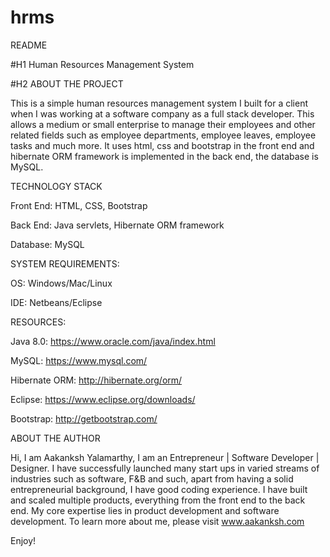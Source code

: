 # hrms
README

#H1 Human Resources Management System

#H2 ABOUT THE PROJECT

This is a simple human resources management system I built for a client when I was working at a software company as a full stack developer. This allows a medium or small enterprise to manage their employees and other related fields such as employee departments, employee leaves, employee tasks and much more. It uses html, css and bootstrap in the front end and hibernate ORM framework is implemented in the back end, the database is MySQL.

TECHNOLOGY STACK

Front End: HTML, CSS, Bootstrap

Back End: Java servlets, Hibernate ORM framework

Database: MySQL

SYSTEM REQUIREMENTS:

OS: Windows/Mac/Linux

IDE: Netbeans/Eclipse

RESOURCES:

Java 8.0: https://www.oracle.com/java/index.html

MySQL: https://www.mysql.com/

Hibernate ORM: http://hibernate.org/orm/

Eclipse: https://www.eclipse.org/downloads/

Bootstrap: http://getbootstrap.com/

ABOUT THE AUTHOR

Hi, I am Aakanksh Yalamarthy, I am an Entrepreneur | Software Developer | Designer. I have successfully launched many start ups in varied streams of industries such as software, F&B and such, apart from having a solid entrepreneurial background, I have good coding experience. I have built and scaled multiple products, everything from the front end to the back end. My core expertise lies in product development and software development. To learn more about me, please visit www.aakanksh.com

Enjoy!





